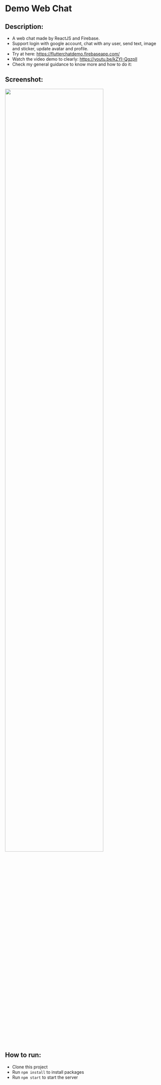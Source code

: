 # Demo Web Chat

## Description:
* A web chat made by ReactJS and Firebase.
* Support login with google account, chat with any user, send text, image and sticker, update avatar and profile.
* Try at here: https://flutterchatdemo.firebaseapp.com/
* Watch the video demo to clearly: https://youtu.be/kZYI-QgzplI
* Check my general guidance to know more and how to do it: 

## Screenshot:
<img src="https://raw.githubusercontent.com/duytq94/reactjs-chat-demo/master/screenshots/ReactJSChatDemo.gif" height="80%" width="80%">

## How to run:
* Clone this project
* Run `npm install` to install packages
* Run `npm start` to start the server